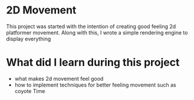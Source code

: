 # 2D Movement
This project was started with the intention of creating good feeling 2d platformer movement. Along with this, I wrote a simple rendering engine to display everything

# What did I learn during this project
- what makes 2d movement feel good
- how to implement techniques for better feeling movement such as coyote Time
